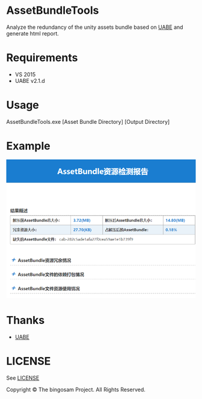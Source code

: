 # AssetBundleTools

Analyze the redundancy of the unity assets bundle based on [UABE](https://github.com/DerPopo/UABE) and generate html report.

# Requirements

- VS 2015
- UABE v2.1.d

# Usage 

AssetBundleTools.exe  [Asset Bundle Directory] [Output Directory]

# Example

![report](example/report.png)

# Thanks

- [UABE](https://github.com/DerPopo/UABE)


# LICENSE

See [LICENSE](LICENSE)

Copyright © The bingosam Project. All Rights Reserved.
